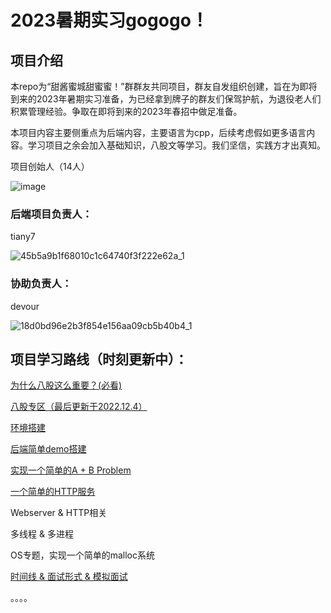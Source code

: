 # 2023暑期实习gogogo！

## 项目介绍
本repo为“甜酱蜜城甜蜜蜜！”群群友共同项目，群友自发组织创建，旨在为即将到来的2023年暑期实习准备，为已经拿到牌子的群友们保驾护航，为退役老人们积累管理经验。争取在即将到来的2023年春招中做足准备。

本项目内容主要侧重点为后端内容，主要语言为cpp，后续考虑假如更多语言内容。学习项目之余会加入基础知识，八股文等学习。我们坚信，实践方才出真知。

项目创始人（14人）

![image](https://user-images.githubusercontent.com/46698520/200219592-8e350fc6-3c2f-49ce-8db9-a13a46d201e0.png)

### 后端项目负责人：
tiany7

![45b5a9b1f68010c1c64740f3f222e62a_1](https://user-images.githubusercontent.com/46698520/200219692-fc3f756d-2e22-4591-b54f-d492cdec89c4.jpg)

### 协助负责人：
devour

![18d0bd96e2b3f854e156aa09cb5b40b4_1](https://user-images.githubusercontent.com/46698520/200219915-76f7d8ea-15a0-4e45-9b9f-4445e1609f41.jpg)

## 项目学习路线（时刻更新中）：

[为什么八股这么重要？(必看)](https://github.com/tiany7/go_internship_2023/tree/main/basic_knowledge)

[八股专区（最后更新于2022.12.4）](https://github.com/tiany7/go_internship_2023/tree/main/cs_background_knowledge)

[环境搭建](https://github.com/tiany7/go_internship_2023/tree/main/environment_setup)

[后端简单demo搭建](https://github.com/tiany7/go_internship_2023/tree/main/back_end_development_intro)

[实现一个简单的A + B Problem](https://github.com/tiany7/go_internship_2023/tree/main/simple_calculator_demo)

[一个简单的HTTP服务](https://github.com/tiany7/go_internship_2023/tree/main/simple_http_demo)

Webserver & HTTP相关

多线程 & 多进程

OS专题，实现一个简单的malloc系统

[时间线 & 面试形式 & 模拟面试](https://github.com/tiany7/go_internship_2023/tree/main/mock_interview_timeline)

。。。。








